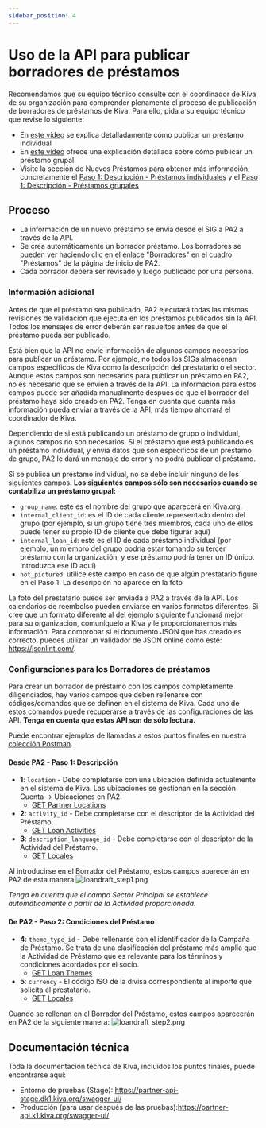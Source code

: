 ```yaml
---
sidebar_position: 4
---
```


# Uso de la API para publicar borradores de préstamos

Recomendamos que su equipo técnico consulte con el coordinador de Kiva de su organización para comprender plenamente el proceso de publicación de borradores de préstamos de Kiva. Para ello, pida a su equipo técnico que revise lo siguiente:
* En [este vídeo](https://www.youtube.com/watch?v=9gScexv-yZo&amp;t=5s) se explica detalladamente cómo publicar un préstamo individual
* En [este vídeo](https://www.youtube.com/watch?v=KvKUScWF73M&amp;t=1s) ofrece una explicación detallada sobre cómo publicar un préstamo grupal
* Visite la sección de Nuevos Préstamos para obtener más información, concretamente el [Paso 1: Descripción - Préstamos individuales](https://kivapartnerhelpcenter.zendesk.com/hc/en-us/articles/360030919632) y el [Paso 1: Descripción - Préstamos grupales](https://kivapartnerhelpcenter.zendesk.com/hc/en-us/articles/360031260191)

## Proceso

* La información de un nuevo préstamo se envía desde el SIG a PA2 a través de la API.
* Se crea automáticamente un borrador préstamo. Los borradores se pueden ver haciendo clic en el enlace "Borradores" en el cuadro "Préstamos" de la página de inicio de PA2.
* Cada borrador deberá ser revisado y luego publicado por una persona.

### Información adicional

Antes de que el préstamo sea publicado, PA2 ejecutará todas las mismas revisiones de validación que ejecuta en los préstamos publicados sin la API. Todos los mensajes de error deberán ser resueltos antes de que el préstamo pueda ser publicado.
 
Está bien que la API no envíe información de algunos campos necesarios para publicar un préstamo. Por ejemplo, no todos los SIGs almacenan campos específicos de Kiva como la descripción del prestatario o el sector. Aunque estos campos son necesarios para publicar un préstamo en PA2, no es necesario que se envíen a través de la API. La información para estos campos puede ser añadida manualmente después de que el borrador del préstamo haya sido creado en PA2. Tenga en cuenta que cuanta más información pueda enviar a través de la API, más tiempo ahorrará el coordinador de Kiva.

Dependiendo de si está publicando un préstamo de grupo o individual, algunos campos no son necesarios. Si el préstamo que está publicando es un préstamo individual, y envía datos que son específicos de un préstamo de grupo, PA2 le dará un mensaje de error y no podrá publicar el préstamo.

Si se publica un préstamo individual, no se debe incluir ninguno de los siguientes campos. **Los siguientes campos sólo son necesarios cuando se contabiliza un préstamo grupal:**

* `group_name`: este es el nombre del grupo que aparecerá en Kiva.org.
* `internal_client_id`: es el ID de cada cliente representado dentro del grupo (por ejemplo, si un grupo tiene tres miembros, cada uno de ellos puede tener su propio ID de cliente que debe figurar aquí)
* `internal_loan_id`: este es el ID de cada préstamo individual (por ejemplo, un miembro del grupo podría estar tomando su tercer préstamo con la organización, y ese préstamo podría tener un ID único. Introduzca ese ID aquí)
* `not_pictured`: utilice este campo en caso de que algún prestatario figure en el Paso 1: La descripción no aparece en la foto
 
La foto del prestatario puede ser enviada a PA2 a través de la API. Los calendarios de reembolso pueden enviarse en varios formatos diferentes. Si cree que un formato diferente al del ejemplo siguiente funcionará mejor para su organización, comuníquelo a Kiva y le proporcionaremos más información. Para comprobar si el documento JSON que has creado es correcto, puedes utilizar un validador de JSON online como este: https://jsonlint.com/.

### Configuraciones para los Borradores de préstamos

Para crear un borrador de préstamo con los campos completamente diligenciados, hay varios campos que deben rellenarse con códigos/comandos que se definen en el sistema de Kiva. Cada uno de estos comandos puede recuperarse a través de las configuraciones de las API. **Tenga en cuenta que estas API son de sólo lectura.**

Puede encontrar ejemplos de llamadas a estos puntos finales en nuestra [colección Postman](https://github.com/kiva/fps-sdk/tree/main/samples/postman).

#### Desde PA2 - Paso 1: Descripción
* **1**: `location` - Debe completarse con una ubicación definida actualmente en el sistema de Kiva. Las ubicaciones se gestionan en la sección Cuenta -> Ubicaciones en PA2.
    * [GET Partner Locations](https://partner-api.k1.kiva.org/swagger-ui/#/partner-configurations/locationConfigsRouteUsingGET)
* **2**: `activity_id` - Debe completarse con el descriptor de la Actividad del Préstamo.
    * [GET Loan Activities](https://partner-api.k1.kiva.org/swagger-ui/#/partner-configurations/activityConfigsRouteUsingGET)
* **3**: `description_language_id` - Debe completarse con el descriptor de la Actividad del Préstamo. 
    * [GET Locales](https://partner-api.k1.kiva.org/swagger-ui/#/partner-configurations/localeConfigsRouteUsingGET)

Al introducirse en el Borrador del Préstamo, estos campos aparecerán en PA2 de esta manera
![loandraft_step1.png](@site/static/img/pa2/loandraft_step1.png)

*Tenga en cuenta que el campo Sector Principal se establece automáticamente a partir de la Actividad proporcionada.*

#### De PA2 - Paso 2: Condiciones del Préstamo
* **4**: `theme_type_id` - Debe rellenarse con el identificador de la Campaña de Préstamo. Se trata de una clasificación del préstamo más amplia que la Actividad de Préstamo que es relevante para los términos y condiciones acordados por el socio.
    * [GET Loan Themes](https://partner-api.k1.kiva.org/swagger-ui/#/partner-configurations/themeConfigsRouteUsingGET)
* **5**: `currency` - El código ISO de la divisa correspondiente al importe que solicita el prestatario.
    * [GET Locales](https://partner-api.k1.kiva.org/swagger-ui/#/partner-configurations/localeConfigsRouteUsingGET)

Cuando se rellenan en el Borrador del Préstamo, estos campos aparecerán en PA2 de la siguiente manera:
![loandraft_step2.png](@site/static/img/pa2/loandraft_step2.png)

## Documentación técnica
Toda la documentación técnica de Kiva, incluidos los puntos finales, puede encontrarse aquí:
* Entorno de pruebas (Stage): https://partner-api-stage.dk1.kiva.org/swagger-ui/
* Producción (para usar después de las pruebas):https://partner-api.k1.kiva.org/swagger-ui/
